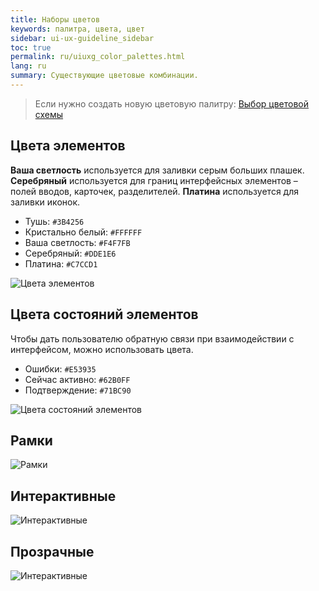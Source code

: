 ```yaml
---
title: Наборы цветов
keywords: палитра, цвета, цвет
sidebar: ui-ux-guideline_sidebar
toc: true
permalink: ru/uiuxg_color_palettes.html
lang: ru
summary: Существующие цветовые комбинации.
---
```


> Если нужно создать новую цветовую палитру: [Выбор цветовой схемы](uiuxg_color_selection.ru.md)

## Цвета элементов

**Ваша светлость** используется для заливки серым больших плашек. **Серебряный** используется для границ интерфейсных элементов – полей вводов, карточек, разделителей. **Платина** используется для заливки иконок.

* Тушь: `#3B4256`
* Кристально белый: `#FFFFFF`
* Ваша светлость: `#F4F7FB`
* Серебряный: `#DDE1E6`
* Платина: `#C7CCD1`

![Цвета элементов](/images/pages/guides/ui-ux-guideline/uiuxg_color_palettes/1.png)

## Цвета состояний элементов

Чтобы дать пользователю обратную связи при взаимодействии с интерфейсом, можно использовать цвета.

* Ошибки: `#E53935`
* Сейчас активно: `#62B0FF`
* Подтверждение: `#71BC90`

![Цвета состояний элементов](/images/pages/guides/ui-ux-guideline/uiuxg_color_palettes/2.png)

## Рамки

![Рамки](/images/pages/guides/ui-ux-guideline/uiuxg_color_palettes/3.png)

## Интерактивные

![Интерактивные](/images/pages/guides/ui-ux-guideline/uiuxg_color_palettes/4.png)

## Прозрачные

![Интерактивные](/images/pages/guides/ui-ux-guideline/uiuxg_color_palettes/5.png)
